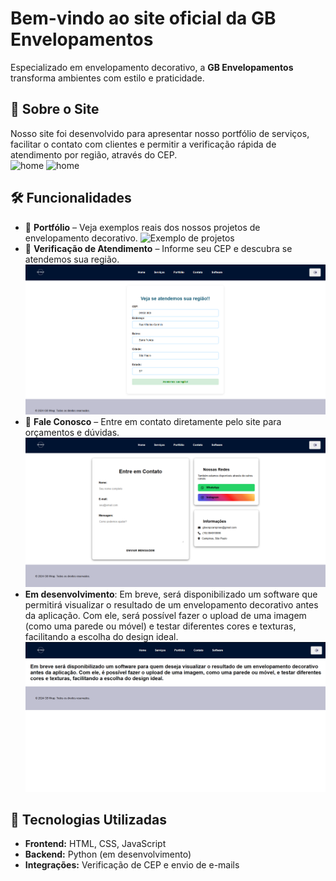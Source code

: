 # Bem-vindo ao site oficial da **GB Envelopamentos**  

Especializado em envelopamento decorativo, a **GB Envelopamentos** transforma ambientes com estilo e praticidade.  

## 🔹 Sobre o Site  
Nosso site foi desenvolvido para apresentar nosso portfólio de serviços, facilitar o contato com clientes e permitir a verificação rápida de atendimento por região, através do CEP.  
![home](screenshots/home_1.png)
![home](screenshots/home_2.png)
## 🛠️ Funcionalidades  
- 📸 **Portfólio** – Veja exemplos reais dos nossos projetos de envelopamento decorativo.
![Exemplo de projetos](screenshots/portfólio.png)
- 📍 **Verificação de Atendimento** – Informe seu CEP e descubra se atendemos sua região.
![Exemplo de verificação](screenshots/cep.png)  
- 📩 **Fale Conosco** – Entre em contato diretamente pelo site para orçamentos e dúvidas.  
![Contatos](screenshots/contato.png)
- **Em desenvolvimento**: Em breve, será disponibilizado um software que permitirá visualizar o resultado de um envelopamento decorativo antes da aplicação. Com ele, será possível fazer o upload de uma imagem (como uma
 parede ou móvel) e testar diferentes cores e texturas, facilitando a escolha do design ideal.  
![software em desenvolvimento](screenshots/software.png)
## 🚀 Tecnologias Utilizadas 
- **Frontend:** HTML, CSS, JavaScript  
- **Backend:** Python (em desenvolvimento)  
- **Integrações:** Verificação de CEP e envio de e-mails  

